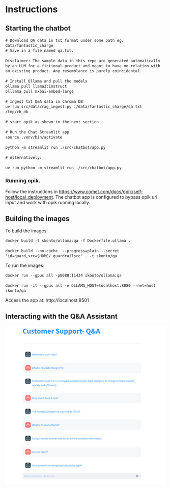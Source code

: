 
# Instructions

## Starting the chatbot

```
# Download QA data in txt format under some path eg. data/fantastic_charge
# Save in a file named qa.txt.

Disclaimer: The sample data in this repo are generated automatically by an LLM for a fictional product and meant to have no relation with an existing product. Any resemblance is purely coincidental.

# Install Ollama and pull the models
ollama pull llama3:instruct
olllama pull mxbai-embed-large

# Ingest txt Q&A data in Chroma DB
uv run src/data/rag_ingest.py ./data/fantastic_charge/qa.txt /tmp/ch_db

# start opik as shown in the next section

# Run the Chat Streamlit app
source .venv/bin/activate

python -m streamlit run ./src/chatbot/app.py

# Alternatively:

uv run python -m streamlit run ./src/chatbot/app.py
```

### Running opik.

Follow the instructions in https://www.comet.com/docs/opik/self-host/local_deployment.
The chatbot app is configured to bypass opik url input and work with opik running locally.


## Building the images

To build the images:

```
docker build -t skonto/ollama:qa -f Dockerfile.ollama .

docker build --no-cache  --progress=plain --secret "id=guard,src=$HOME/.guardrailsrc" . -t skonto/qa
```

To run the images:

```
docker run --gpus all -p8080:11434 skonto/ollama:qa

docker run -it --gpus all -e OLLAMA_HOST=localhost:8080 --net=host skonto/qa
```

Access the app at: http://localhost:8501

## Interacting with the Q&A Assistant

![ui](./ui.png)
